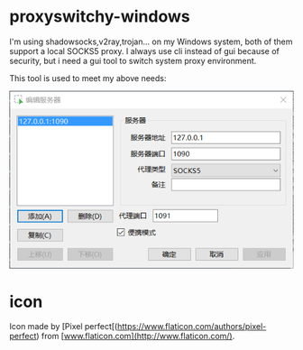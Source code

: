 # proxyswitchy-windows
I'm using shadowsocks,v2ray,trojan... on my Windows system, both of them support a local SOCKS5 proxy. I always use cli instead of gui because of security, but i need a gui tool to switch system proxy environment.

This tool is used to meet my above needs:

<img src="preview.png" alt="preview"/>

# icon
Icon made by [Pixel perfect[(https://www.flaticon.com/authors/pixel-perfect) from [www.flaticon.com](http://www.flaticon.com/).